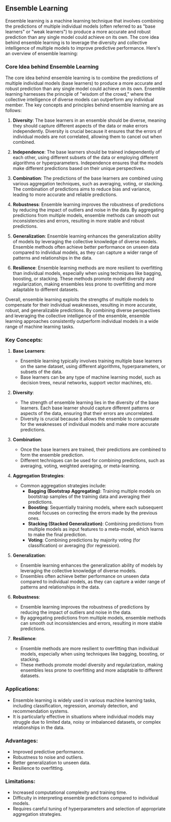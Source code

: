 ## Ensemble Learning

Ensemble learning is a machine learning technique that involves combining the predictions of multiple individual models (often referred to as "base learners" or "weak learners") to produce a more accurate and robust prediction than any single model could achieve on its own. The core idea behind ensemble learning is to leverage the diversity and collective intelligence of multiple models to improve predictive performance. Here's an overview of ensemble learning:

### Core Idea behind Ensemble Learning

The core idea behind ensemble learning is to combine the predictions of multiple individual models (base learners) to produce a more accurate and robust prediction than any single model could achieve on its own. Ensemble learning harnesses the principle of "wisdom of the crowd," where the collective intelligence of diverse models can outperform any individual member. The key concepts and principles behind ensemble learning are as follows:

1. **Diversity**: The base learners in an ensemble should be diverse, meaning they should capture different aspects of the data or make errors independently. Diversity is crucial because it ensures that the errors of individual models are not correlated, allowing them to cancel out when combined.

2. **Independence**: The base learners should be trained independently of each other, using different subsets of the data or employing different algorithms or hyperparameters. Independence ensures that the models make different predictions based on their unique perspectives.

3. **Combination**: The predictions of the base learners are combined using various aggregation techniques, such as averaging, voting, or stacking. The combination of predictions aims to reduce bias and variance, leading to more accurate and reliable predictions.

4. **Robustness**: Ensemble learning improves the robustness of predictions by reducing the impact of outliers and noise in the data. By aggregating predictions from multiple models, ensemble methods can smooth out inconsistencies and errors, resulting in more stable and robust predictions.

5. **Generalization**: Ensemble learning enhances the generalization ability of models by leveraging the collective knowledge of diverse models. Ensemble methods often achieve better performance on unseen data compared to individual models, as they can capture a wider range of patterns and relationships in the data.

6. **Resilience**: Ensemble learning methods are more resilient to overfitting than individual models, especially when using techniques like bagging, boosting, or stacking. These methods promote model diversity and regularization, making ensembles less prone to overfitting and more adaptable to different datasets.

Overall, ensemble learning exploits the strengths of multiple models to compensate for their individual weaknesses, resulting in more accurate, robust, and generalizable predictions. By combining diverse perspectives and leveraging the collective intelligence of the ensemble, ensemble learning approaches consistently outperform individual models in a wide range of machine learning tasks.

### Key Concepts:

1. **Base Learners**:
   - Ensemble learning typically involves training multiple base learners on the same dataset, using different algorithms, hyperparameters, or subsets of the data.
   - Base learners can be any type of machine learning model, such as decision trees, neural networks, support vector machines, etc.

2. **Diversity**:
   - The strength of ensemble learning lies in the diversity of the base learners. Each base learner should capture different patterns or aspects of the data, ensuring that their errors are uncorrelated.
   - Diversity is crucial because it allows the ensemble to compensate for the weaknesses of individual models and make more accurate predictions.

3. **Combination**:
   - Once the base learners are trained, their predictions are combined to form the ensemble prediction.
   - Different techniques can be used for combining predictions, such as averaging, voting, weighted averaging, or meta-learning.

4. **Aggregation Strategies**:
   - Common aggregation strategies include:
     - **Bagging (Bootstrap Aggregating)**: Training multiple models on bootstrap samples of the training data and averaging their predictions.
     - **Boosting**: Sequentially training models, where each subsequent model focuses on correcting the errors made by the previous ones.
     - **Stacking (Stacked Generalization)**: Combining predictions from multiple models as input features to a meta-model, which learns to make the final prediction.
     - **Voting**: Combining predictions by majority voting (for classification) or averaging (for regression).

5. **Generalization**:
   - Ensemble learning enhances the generalization ability of models by leveraging the collective knowledge of diverse models.
   - Ensembles often achieve better performance on unseen data compared to individual models, as they can capture a wider range of patterns and relationships in the data.

6. **Robustness**:
   - Ensemble learning improves the robustness of predictions by reducing the impact of outliers and noise in the data.
   - By aggregating predictions from multiple models, ensemble methods can smooth out inconsistencies and errors, resulting in more stable predictions.

7. **Resilience**:
   - Ensemble methods are more resilient to overfitting than individual models, especially when using techniques like bagging, boosting, or stacking.
   - These methods promote model diversity and regularization, making ensembles less prone to overfitting and more adaptable to different datasets.

### Applications:

- Ensemble learning is widely used in various machine learning tasks, including classification, regression, anomaly detection, and recommendation systems.
- It is particularly effective in situations where individual models may struggle due to limited data, noisy or imbalanced datasets, or complex relationships in the data.

### Advantages:

- Improved predictive performance.
- Robustness to noise and outliers.
- Better generalization to unseen data.
- Resilience to overfitting.

### Limitations:

- Increased computational complexity and training time.
- Difficulty in interpreting ensemble predictions compared to individual models.
- Requires careful tuning of hyperparameters and selection of appropriate aggregation strategies.